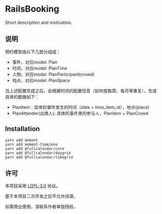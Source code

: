 # RailsBooking
Short description and motivation.

## 说明

预约模型由以下几部分组成：

* 事件，对应model: Plan
* 时间，对应model: PlanTime
* 人物，对应model: PlanParticipant(crowd)
* 地点，对应model: PlanSpace

当上述配置完成之后，会根据时间的配置信息（如何按每周、每月等重复），生成具体的数据如下：

* PlanItem：具体的事件发生的时间（date + time_item_id），地点(place)
* PlanAttender(出席人): 具体的事件里的参与人，PlanItem + PlanCrowd


## Installation

```
yarn add moment
yarn add moment-timezone
yarn add @fullcalendar/core
yarn add @fullcalendar/daygrid
yarn add @fullcalendar/timegrid
```


## 许可
本项目采用 [LGPL-3.0](https://opensource.org/licenses/LGPL-3.0) 协议。

基于本项目二次开发之后不允许闭源。

如需商业使用，请联系作者单独授权。

